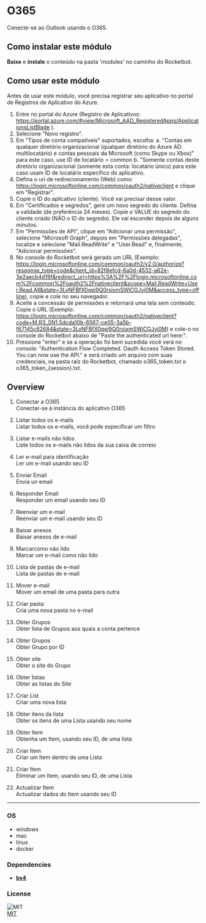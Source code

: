 



# O365
  
Conecte-se ao Outlook usando o O365.  

## Como instalar este módulo
  
__Baixe__ e __instale__ o conteúdo na pasta 'modules' no caminho do Rocketbot.

## Como usar este módulo

Antes de usar este módulo, você precisa registrar seu aplicativo no portal de Registros de Aplicativo do Azure.

1. Entre no portal do Azure (Registro de Aplicativos: https://portal.azure.com/#view/Microsoft_AAD_RegisteredApps/ApplicationsListBlade ).
2. Selecione "Novo registro".
3. Em "Tipos de conta compatíveis" suportados, escolha:
    a. "Contas em qualquer diretório organizacional (qualquer diretório do Azure AD: multilocatário) e contas pessoais da Microsoft (como Skype ou Xbox)" para este caso, use ID de locatário = common
    b. "Somente contas deste diretório organizacional (somente esta conta: locatário único) para este caso usam ID de locatário específico do aplicativo.
4. Defina o uri de redirecionamento (Web) como: https://login.microsoftonline.com/common/oauth2/nativeclient e clique em "Registrar".
5. Copie o ID do aplicativo (cliente). Você vai precisar desse valor.
6. Em "Certificados e segredos", gere um novo segredo do cliente. Defina a validade (de preferência 24 meses). Copie o VALUE do segredo do cliente criado (NÃO o ID do segredo). Ele vai esconder depois de alguns minutos.
7. Em "Permissões de API", clique em "Adicionar uma permissão", selecione "Microsoft Graph", depois em "Permissões delegadas", localize e selecione "Mail.ReadWrite" e "User.Read" e, finalmente, "Adicionar permissões".
8. No console do Rocketbot será gerado um URL (Exemplo: https://login.microsoftonline.com/common/oauth2/v2.0/authorize?response_type=code&client_id=82f8efcd-6a0d-4532-a62e-3e2aecb4d19f&redirect_uri=https%3A%2F%2Flogin.microsoftonline.com%2Fcommon%2Foauth2%2Fnativeclient&scope=Mail.ReadWrite+User.Read.All&state=3LvNFBfX0qej9Q0rsixmSWjCGJyi0M&access_type=offline), copie e cole no seu navegador.
9. Aceite a concessão de permissões e retornará uma tela sem conteúdo. Copie o URL (Exemplo: https://login.microsoftonline.com/common/oauth2/nativeclient?code=M.R3_SN1.5dcda10b-6567-ce05-3a5b-f67145c62684&state=3LvNFBfX0qej9Q0rsixmSWjCGJyi0M) e cole-o no console do Rocketbot abaixo de "Paste the authenticated url here:".
10. Pressione "enter" e se a operação foi bem sucedida você verá no console: "Authentication Flow Completed. Oauth Access Token Stored. You can now use the API." e será criado um arquivo com suas credenciais, na pasta raiz do Rocketbot, chamado o365_token.txt o o365_token_{session}.txt.


## Overview


1. Conectar a O365  
Conectar-se à instância do aplicativo O365

2. Listar todos os e-mails  
Listar todos os e-mails, você pode especificar um filtro

3. Listar e-mails não lidos  
Liste todos os e-mails não lidos da sua caixa de correio

4. Ler e-mail para identificação  
Ler um e-mail usando seu ID

5. Enviar Email  
Envia un email

6. Responder Email  
Responder um email usando seu ID

7. Reenviar um e-mail  
Reenviar um e-mail usando seu ID

8. Baixar anexos  
Baixar anexos de e-mail

9. Marcarcomo não lido  
Marcar um e-mail como não lido

10. Lista de pastas de e-mail  
Lista de pastas de e-mail

11. Mover e-mail  
Mover um email de uma pasta para outra

12. Criar pasta  
Cria uma nova pasta no e-mail

13. Obter Grupos  
Obter lista de Grupos aos quais a conta pertence

14. Obter Grupos  
Obter Grupo por ID

15. Obter site  
Obter o site do Grupo

16. Obter listas  
Obter as listas do Site

17. Criar List  
Criar uma nova lista

18. Obter itens da lista  
Obter os itens de uma Lista usando seu nome

19. Obter Item  
Obtenha um Item, usando seu ID, de uma lista

20. Criar Item  
Criar um Item dentro de uma Lista

21. Criar Item  
Eliminar um Item, usando seu ID, de uma Lista

22. Actualizar Item  
Actualizar dados do Item usando seu ID  




----
### OS

- windows
- mac
- linux
- docker

### Dependencies
- [**bs4**](https://pypi.org/project/bs4/)
### License
  
![MIT](https://camo.githubusercontent.com/107590fac8cbd65071396bb4d04040f76cde5bde/687474703a2f2f696d672e736869656c64732e696f2f3a6c6963656e73652d6d69742d626c75652e7376673f7374796c653d666c61742d737175617265)  
[MIT](http://opensource.org/licenses/mit-license.ph)